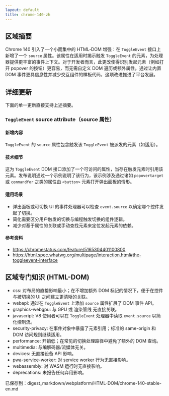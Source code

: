 ```yaml
---
layout: default
title: chrome-140-zh
---
```


## 区域摘要

Chrome 140 引入了一个小而集中的 HTML‑DOM 增强：在 `ToggleEvent` 接口上新增了一个 `source` 属性。该属性在适用时揭示触发 `ToggleEvent` 的元素，为处理器提供更丰富的事件上下文。对于开发者而言，此更改使得识别发起元素（例如打开 popover 的按钮）更容易，而无需自定义 DOM 遍历或额外属性。通过让内置 DOM 事件更具信息性并减少交互组件的样板代码，这项改进推进了平台发展。

## 详细更新

下面的单一更新直接支持上述摘要。

### `ToggleEvent` source attribute（source 属性）

#### 新增内容
`ToggleEvent` 的 `source` 属性包含触发该 `ToggleEvent` 被派发的元素（如适用）。

#### 技术细节
这为 `ToggleEvent` DOM 接口添加了一个可访问的属性，当存在触发元素时引用该元素。发布说明通过一个示例说明了该行为，该示例涉及通过诸如 `popovertarget` 或 `commandfor` 之类的属性由 `<button>` 元素打开弹出面板的情形。

#### 适用场景
- 弹出面板或可切换 UI 的事件处理器可以检查 `event.source` 以确定哪个控件发起了切换。
- 简化需要区分用户触发的切换与编程触发切换的组件逻辑。
- 减少对基于属性的关联或手动查找元素来定位发起元素的依赖。

#### 参考资料
- https://chromestatus.com/feature/5165304401100800
- https://html.spec.whatwg.org/multipage/interaction.html#the-toggleevent-interface

## 区域专门知识 (HTML-DOM)

- css: 对布局的直接影响最小；在不增加额外 DOM 标记的情况下，便于在控件与被切换的 UI 之间建立更清晰的关联。
- webapi: 通过在 `ToggleEvent` 上添加 `source` 属性扩展了 DOM 事件 API。
- graphics-webgpu: 与 GPU 或 渲染管线 无直接关联。
- javascript: V8 使用者可以在 `ToggleEvent` 处理器中读取 `event.source` 以简化控制流。
- security-privacy: 在事件对象中暴露了元素引用；标准的 same-origin 和 DOM 访问规则继续适用。
- performance: 开销低；在常见的切换处理路径中避免了额外的 DOM 查询。
- multimedia: 与编解码器/流媒体无关。
- devices: 无直接设备 API 影响。
- pwa-service-worker: 对 service worker 行为无直接影响。
- webassembly: 对 WASM 运行时无直接影响。
- deprecations: 未报告任何弃用影响。 

已保存到：digest_markdown/webplatform/HTML-DOM/chrome-140-stable-en.md
